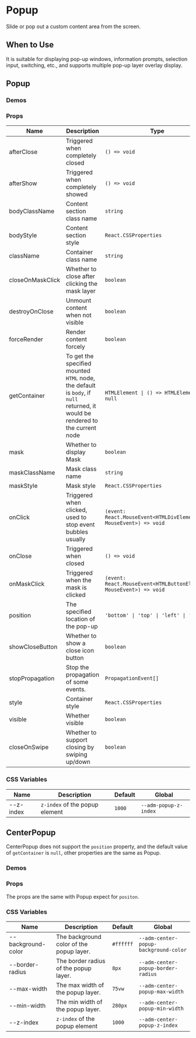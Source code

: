 # Popup

Slide or pop out a custom content area from the screen.

## When to Use

It is suitable for displaying pop-up windows, information prompts, selection input, switching, etc., and supports multiple pop-up layer overlay display.

## Popup

### Demos

<code src="./demos/demo1.tsx"></code>

<code src="./demos/demo2.tsx"></code>

### Props

| Name | Description | Type | Default |
| --- | --- | --- | --- |
| afterClose | Triggered when completely closed | `() => void` | - |
| afterShow | Triggered when completely showed | `() => void` | - |
| bodyClassName | Content section class name | `string` | - |
| bodyStyle | Content section style | `React.CSSProperties` | - |
| className | Container class name | `string` | - |
| closeOnMaskClick | Whether to close after clicking the mask layer | `boolean` | `false` |
| destroyOnClose | Unmount content when not visible | `boolean` | `false` |
| forceRender | Render content forcely | `boolean` | `false` |
| getContainer | To get the specified mounted `HTML` node, the default is `body`, if `null` returned, it would be rendered to the current node | `HTMLElement \| () => HTMLElement \| null` | `() => document.body` |
| mask | Whether to display Mask | `boolean` | `true` |
| maskClassName | Mask class name | `string` | - |
| maskStyle | Mask style | `React.CSSProperties` | - |
| onClick | Triggered when clicked, used to stop event bubbles usually | `(event: React.MouseEvent<HTMLDivElement, MouseEvent>) => void` | - |
| onClose | Triggered when closed | `() => void` | - |
| onMaskClick | Triggered when the mask is clicked | `(event: React.MouseEvent<HTMLButtonElement, MouseEvent>) => void` | - |
| position | The specified location of the pop-up | `'bottom' \| 'top' \| 'left' \| 'right'` | `'bottom'` |
| showCloseButton | Whether to show a close icon button | `boolean` | `false` |
| stopPropagation | Stop the propagation of some events. | `PropagationEvent[]` | `['click']` |
| style | Container style | `React.CSSProperties` | - |
| visible | Whether visible | `boolean` | `false` |
| closeOnSwipe | Whether to support closing by swiping up/down | `boolean` | `false` |

### CSS Variables

| Name      | Description                    | Default | Global                |
| --------- | ------------------------------ | ------- | --------------------- |
| --z-index | `z-index` of the popup element | `1000`  | `--adm-popup-z-index` |

## CenterPopup

CenterPopup does not support the `position` property, and the default value of `getContainer` is `null`, other properties are the same as Popup.

### Demos

<code src="../center-popup/demos/demo1.tsx"></code>

### Props

The props are the same with Popup expect for `positon`.

### CSS Variables

| Name | Description | Default | Global |
| --- | --- | --- | --- |
| --background-color | The background color of the popup layer. | `#ffffff` | `--adm-center-popup-background-color` |
| --border-radius | The border radius of the popup layer. | `8px` | `--adm-center-popup-border-radius` |
| --max-width | The max width of the popup layer. | `75vw` | `--adm-center-popup-max-width` |
| --min-width | The min width of the popup layer. | `280px` | `--adm-center-popup-min-width` |
| --z-index | `z-index` of the popup element | `1000` | `--adm-center-popup-z-index` |
